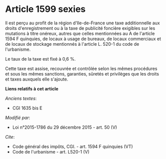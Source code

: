 # Article 1599 sexies

Il est perçu au profit de la région d'Ile-de-France une taxe additionnelle aux droits d'enregistrement ou à la taxe de
publicité foncière exigibles sur les mutations à titre onéreux, autres que celles mentionnées au A de l'article 1594 F
quinquies, de locaux à usage de bureaux, de locaux commerciaux et de locaux de stockage mentionnés à l'article L. 520-1 du
code de l'urbanisme. 

Le taux de la taxe est fixé à 0,6 %. 

Cette taxe est assise, recouvrée et contrôlée selon les mêmes procédures et sous les mêmes sanctions, garanties, sûretés et
privilèges que les droits et taxes auxquels elle s'ajoute.

**Liens relatifs à cet article**

_Anciens textes_:

  - CGI 1635 bis E

_Modifié par_:

  - Loi n°2015-1786 du 29 décembre 2015 - art. 50 (V)

_Cite_:

  - Code général des impôts, CGI. - art. 1594 F quinquies (VT)
  - Code de l'urbanisme - art. L520-1 (V)
